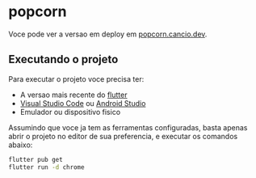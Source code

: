# popcorn

Voce pode ver a versao em deploy em [popcorn.cancio.dev](https://popcorn.cancio.dev/).

## Executando o projeto

Para executar o projeto voce precisa ter:
- A versao mais recente do [flutter](https://flutter.dev/)
- [Visual Studio Code](https://code.visualstudio.com/) ou [Android Studio](https://developer.android.com/studio?hl=pt-br)
- Emulador ou dispositivo fisico

Assumindo que voce ja tem as ferramentas configuradas, basta apenas abrir o projeto no editor de sua preferencia, e executar os comandos abaixo:

```bash
flutter pub get
flutter run -d chrome
```
